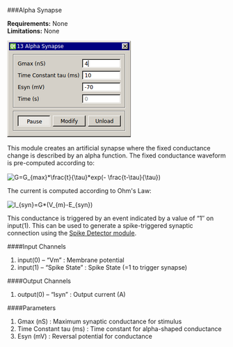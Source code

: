 ###Alpha Synapse

**Requirements:** None  
**Limitations:** None  

![Alpha Synapse GUI](alpha-synapse.png)

This module creates an artificial synapse where the fixed conductance change is described by an alpha function. The fixed conductance waveform is pre-computed according to:  

<img src="http://bit.ly/1zWcc5u" align="center" border="0" alt="G=G_{max}*\frac{t}{\tau}*exp(- \frac{t-\tau}{\tau}) " width="236" height="43" />

The current is computed according to Ohm's Law:

<img src="http://bit.ly/1zWcnOg" align="center" border="0" alt="I_{syn}=G*(V_{m}-E_{syn})" width="181" height="21" />

This conductance is triggered by an event indicated by a value of “1″ on input(1). This can be used to generate a spike-triggered synaptic connection using the [Spike Detector module](https://github.com/RTXI/spike-detector).

####Input Channels
1. input(0) – “Vm” : Membrane potential
2. input(1) – “Spike State” : Spike State (=1 to trigger synapse)

####Output Channels
1. output(0) – “Isyn” : Output current (A)

####Parameters
1. Gmax (nS) : Maximum synaptic conductance for stimulus
2. Time Constant tau (ms) : Time constant for alpha-shaped conductance
3. Esyn (mV) : Reversal potential for conductance

